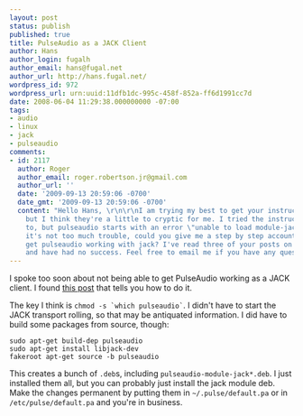 ```yaml
---
layout: post
status: publish
published: true
title: PulseAudio as a JACK Client
author: Hans
author_login: fugalh
author_email: hans@fugal.net
author_url: http://hans.fugal.net/
wordpress_id: 972
wordpress_url: urn:uuid:11dfb1dc-995c-458f-852a-ff6d1991cc7d
date: 2008-06-04 11:29:38.000000000 -07:00
tags:
- audio
- linux
- jack
- pulseaudio
comments:
- id: 2117
  author: Roger
  author_email: roger.robertson.jr@gmail.com
  author_url: ''
  date: '2009-09-13 20:59:06 -0700'
  date_gmt: '2009-09-13 20:59:06 -0700'
  content: "Hello Hans, \r\n\r\nI am trying my best to get your instructions to work,
    but I think they're a little to cryptic for me. I tried the instructions you linked
    to, but pulseaudio starts with an error \"unable to load module-jack-sink\". If
    it's not too much trouble, could you give me a step by step account of how to
    get pulseaudio working with jack? I've read three of your posts on the matter
    and have had no success. Feel free to email me if you have any questions.\r\n-Roger"
---
```

<p>I spoke too soon about not being able to get PulseAudio working as a JACK client. I found <a href="https://tango.0pointer.de/pipermail/pulseaudio-discuss/2007-March/000330.html">this post</a> that tells you how to do it.</p>

<p>The key I think is <code>chmod -s `which pulseaudio`</code>. I didn't have to start the JACK transport rolling, so that may be antiquated information. I did have to build some packages from source, though:</p>

<pre><code>sudo apt-get build-dep pulseaudio
sudo apt-get install libjack-dev
fakeroot apt-get source -b pulseaudio
</code></pre>

<p>This creates a bunch of <code>.deb</code>s, including <code>pulseaudio-module-jack*.deb</code>. I just installed them all, but you can probably just install the jack module deb. Make the changes permanent by putting them in <code>~/.pulse/default.pa</code> or in <code>/etc/pulse/default.pa</code> and you're in business.</p>
